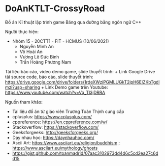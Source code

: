 # DoAnKTLT-CrossyRoad
Đồ án Kĩ thuật lập trình game Băng qua đường bằng ngôn ngữ C++

Người thực hiện: 
  - Nhóm 15 - 20CTT1 - FIT - HCMUS (10/06/2021)
      + Nguyễn Minh An
      + Võ Hoài An
      + Vương Lê Đức Bình
      + Trần Hoàng Phương Nam

Tài liệu báo cáo, video demo game, slide thuyết trình: 
      + Link Google Drive tải source code, báo cáo, slide thuyết trình: https://drive.google.com/drive/folders/1rdeXWziPGMLUGkT2ipH6EIZKbTgdlmzi?usp=sharing
      + Link Demo game trên Youtube: https://www.youtube.com/watch?v=Vq_Tl3jDRRA

Nguồn tham khảo: 

  + Tài liệu đồ án từ giáo viên Trương Toàn Thịnh cung cấp
  + cplusplus: https://www.cplusplus.com/
  + cppreference: https://en.cppreference.com/w/
  + Stackoverflow: https://stackoverflow.com/
  + Geeksforgeeks: http://geeksforgeeks.org/
  + Dạy nhau học: https://daynhauhoc.com/
  + Ascii Art: https://www.asciiart.eu/religion/buddhism ; https://www.asciiart.eu/mythology/ghosts 
  + https://gist.github.com/toanmadrid/07aac3102973dd4d6c5cd2ea27c6dd15
